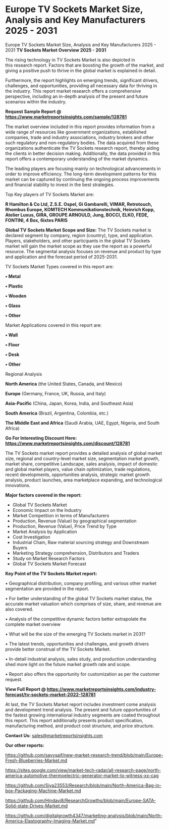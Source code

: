 # Europe TV Sockets Market Size, Analysis and Key Manufacturers 2025 - 2031
Europe TV Sockets Market Size, Analysis and Key Manufacturers 2025 - 2031
<Strong> TV Sockets Market Overview 2025 - 2031</strong>

The rising technology in TV Sockets Market is also depicted in this research report. Factors that are boosting the growth of the market, and giving a positive push to thrive in the global market is explained in detail.

Furthermore, the report highlights on emerging trends, significant drivers, challenges, and opportunities, providing all necessary data for thriving in the industry. This report market research offers a comprehensive perspective, including an in-depth analysis of the present and future scenarios within the industry.

<strong>Request Sample Report @ <a href=https://www.marketreportsinsights.com/sample/128781>https://www.marketreportsinsights.com/sample/128781</a></strong>

The market overview included in this report provides information from a wide range of resources like government organizations, established companies, trade and industry associations, industry brokers and other such regulatory and non-regulatory bodies. The data acquired from these organizations authenticate the TV Sockets research report, thereby aiding the clients in better decision making. Additionally, the data provided in this report offers a contemporary understanding of the market dynamics.

The leading players are focusing mainly on technological advancements in order to improve efficiency. The long-term development patterns for this market can be captured by continuing the ongoing process improvements and financial stability to invest in the best strategies.

Top Key players of TV Sockets Market are:

<strong>R Hamilton & Co Ltd, Z.S.E. Ospel, Gi Gambarelli, VIMAR, Retrotouch, Rhombus Europe, KOMTECH Kommunikationstechnik, Heinrich Kopp, Atelier Luxus, GIRA, GROUPE ARNOULD, Jung, BOCCI, ELKO, FEDE, FONTINI, 4 Box, 6ixtes PARIS</strong>

<strong><b>Global TV Sockets Market Scope and Size:</b></strong>
The TV Sockets market is declared segment by company, region (country), type, and application. Players, stakeholders, and other participants in the global TV Sockets market will gain the market scope as they use the report as a powerful resource. The segmental analysis focuses on revenue and product by type and application and the forecast period of 2025-2031.

TV Sockets Market Types covered in this report are:

<strong>• Metal

• Plastic

• Wooden

• Glass

• Other</strong>

Market Applications covered in this report are:

<strong>• Wall

• Floor

• Desk

• Other</strong> 

Regional Analysis

<strong>North America</strong> (the United States, Canada, and Mexico)

<strong>Europe</strong> (Germany, France, UK, Russia, and Italy)

<strong>Asia-Pacific</strong> (China, Japan, Korea, India, and Southeast Asia)

<strong>South America</strong> (Brazil, Argentina, Colombia, etc.)

<strong>The Middle East and Africa</strong> (Saudi Arabia, UAE, Egypt, Nigeria, and South Africa)

<strong>Go For Interesting Discount Here: <a href=https://www.marketreportsinsights.com/discount/128781>https://www.marketreportsinsights.com/discount/128781</a></strong>

The TV Sockets market report provides a detailed analysis of global market size, regional and country-level market size, segmentation market growth, market share, competitive Landscape, sales analysis, impact of domestic and global market players, value chain optimization, trade regulations, recent developments, opportunities analysis, strategic market growth analysis, product launches, area marketplace expanding, and technological innovations.

<strong><b>Major factors covered in the report:</b></strong>
<ul>
  <li>Global TV Sockets Market </li>
  <li>Economic Impact on the Industry</li>
  <li>Market Competition in terms of Manufacturers</li>
  <li>Production, Revenue (Value) by geographical segmentation</li>
  <li>Production, Revenue (Value), Price Trend by Type</li>
  <li>Market Analysis by Application</li>
  <li>Cost Investigation</li>
  <li>Industrial Chain, Raw material sourcing strategy and Downstream Buyers</li>
  <li>Marketing Strategy comprehension, Distributors and Traders</li>
  <li>Study on Market Research Factors</li>
  <li>Global TV Sockets Market Forecast</li>
</ul>

<strong><b>Key Point of the TV Sockets Market report:</b></strong>

• Geographical distribution, company profiling, and various other market segmentation are provided in the report.

• For better understanding of the global TV Sockets market status, the accurate market valuation which comprises of size, share, and revenue are also covered.

• Analysis of the competitive dynamic factors better extrapolate the complete market overview

• What will be the size of the emerging TV Sockets market in 2031?

• The latest trends, opportunities and challenges, and growth drivers provide better construal of the TV Sockets Market.

• In-detail industrial analysis, sales study, and production understanding shed more light on the future market growth rate and scope.

• Report also offers the opportunity for customization as per the customer request.

<strong><b>View Full Report @ <a href=https://www.marketreportsinsights.com/industry-forecast/tv-sockets-market-2022-128781>https://www.marketreportsinsights.com/industry-forecast/tv-sockets-market-2022-128781</a></b></strong>


At last, the TV Sockets Market report includes investment come analysis and development trend analysis. The present and future opportunities of the fastest growing international industry segments are coated throughout this report. This report additionally presents product specification, manufacturing method, and product cost structure, and price structure.

<strong>Contact Us:</strong>
sales@marketreportsinsights.com

<strong>Our other reports:</strong>

<a href=https://github.com/sayysaif/new-market-research-trend/blob/main/Europe-Fresh-Blueberries-Market.md>https://github.com/sayysaif/new-market-research-trend/blob/main/Europe-Fresh-Blueberries-Market.md</a>

<a href=https://sites.google.com/view/market-tech-radar/all-research-page/north-america-automotive-thermoelectric-generator-market-to-witness-xx-cag>https://sites.google.com/view/market-tech-radar/all-research-page/north-america-automotive-thermoelectric-generator-market-to-witness-xx-cag</a>

<a href=https://github.com/Siya23553/Research/blob/main/North-America-Bag-in-box-Packaging-Machine-Market.md>https://github.com/Siya23553/Research/blob/main/North-America-Bag-in-box-Packaging-Machine-Market.md</a>

<a href=https://github.com/Hindavi8/ResearchGrowths/blob/main/Europe-SATA-Solid-state-Drives-Market.md>https://github.com/Hindavi8/ResearchGrowths/blob/main/Europe-SATA-Solid-state-Drives-Market.md</a>

<a href=https://github.com/digitalgrowth4347/marketing-analysis/blob/main/North-America-Elastography-Imaging-Market.md>https://github.com/digitalgrowth4347/marketing-analysis/blob/main/North-America-Elastography-Imaging-Market.md</a>"
